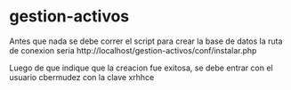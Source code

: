 # gestion-activos
Antes que nada se debe correr el script para crear la base de datos
la ruta de conexion seria http://localhost/gestion-activos/conf/instalar.php

Luego de que indique que la creacion fue exitosa, se debe entrar con el usuario
cbermudez con la clave xrhhce

